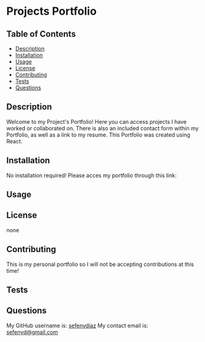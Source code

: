 # Projects Portfolio
  

  ## Table of Contents
  + [Description](#description)
  + [Installation](#installation)
  + [Usage](#usage)
  + [License](#license)
  + [Contributing](#contributing)
  + [Tests](#tests)
  + [Questions](#questions)


  ## Description
   Welcome to my Project's Portfolio! Here you can access projects I have worked or collaborated on. There is also an included contact form within my Portfolio, as well as a link to my resume. This Portfolio was created using React.

  ## Installation 
  No installation required! Please acces my portfolio through this link:

  ## Usage 
  

  ## License 
  none

  ## Contributing 
  This is my personal portfolio so I will not be accepting contributions at this time! 

  ## Tests
   

  ## Questions 
  My GitHub username is:
  <a href="https://github.com/sefenydiaz"> sefenydiaz</a>
  My contact email is:
  <a href="mailto:sefenyd@gmail.com"> sefenyd@gmail.com</a>


